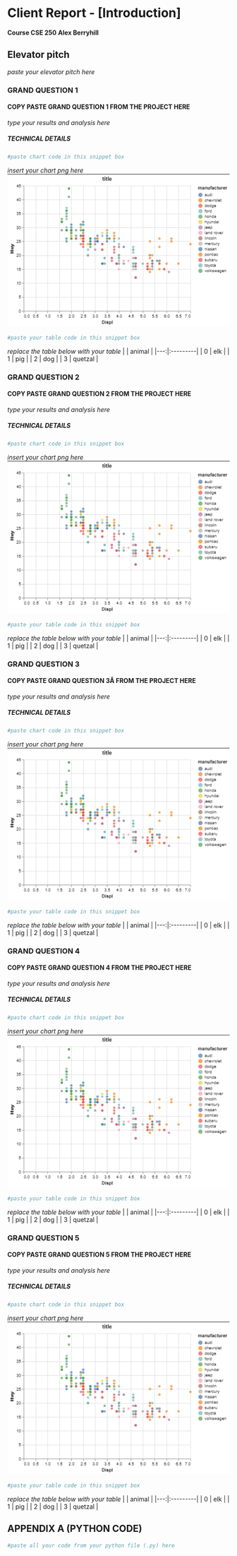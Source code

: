 # Client Report - [Introduction]
__Course CSE 250__
__Alex Berryhill__

## Elevator pitch

_paste your elevator pitch here_

### GRAND QUESTION 1
#### COPY PASTE GRAND QUESTION 1 FROM THE PROJECT HERE
_type your results and analysis here_

##### TECHNICAL DETAILS

```python 
#paste chart code in this snippet box
```

_insert your chart png here_
![](CHART.png)

```python 
#paste your table code in this snippet box
```
_replace the table below with your table_
|    | animal   |
|---:|:---------|
|  0 | elk      |
|  1 | pig      |
|  2 | dog      |
|  3 | quetzal  |

### GRAND QUESTION 2
#### COPY PASTE GRAND QUESTION 2 FROM THE PROJECT HERE
_type your results and analysis here_

##### TECHNICAL DETAILS

```python 
#paste chart code in this snippet box
```

_insert your chart png here_
![](CHART.png)

```python 
#paste your table code in this snippet box
```
_replace the table below with your table_
|    | animal   |
|---:|:---------|
|  0 | elk      |
|  1 | pig      |
|  2 | dog      |
|  3 | quetzal  |

### GRAND QUESTION 3
#### COPY PASTE GRAND QUESTION 3Â FROM THE PROJECT HERE
_type your results and analysis here_

##### TECHNICAL DETAILS

```python 
#paste chart code in this snippet box
```

_insert your chart png here_
![](CHART.png)

```python 
#paste your table code in this snippet box
```
_replace the table below with your table_
|    | animal   |
|---:|:---------|
|  0 | elk      |
|  1 | pig      |
|  2 | dog      |
|  3 | quetzal  |

### GRAND QUESTION 4
#### COPY PASTE GRAND QUESTION 4 FROM THE PROJECT HERE
_type your results and analysis here_

##### TECHNICAL DETAILS

```python 
#paste chart code in this snippet box
```

_insert your chart png here_
![](CHART.png)

```python 
#paste your table code in this snippet box
```
_replace the table below with your table_
|    | animal   |
|---:|:---------|
|  0 | elk      |
|  1 | pig      |
|  2 | dog      |
|  3 | quetzal  |

### GRAND QUESTION 5
#### COPY PASTE GRAND QUESTION 5 FROM THE PROJECT HERE
_type your results and analysis here_

##### TECHNICAL DETAILS

```python 
#paste chart code in this snippet box
```

_insert your chart png here_
![](CHART.png)

```python 
#paste your table code in this snippet box
```
_replace the table below with your table_
|    | animal   |
|---:|:---------|
|  0 | elk      |
|  1 | pig      |
|  2 | dog      |
|  3 | quetzal  |

## APPENDIX A (PYTHON CODE)
```python
#paste all your code from your python file (.py) here
```